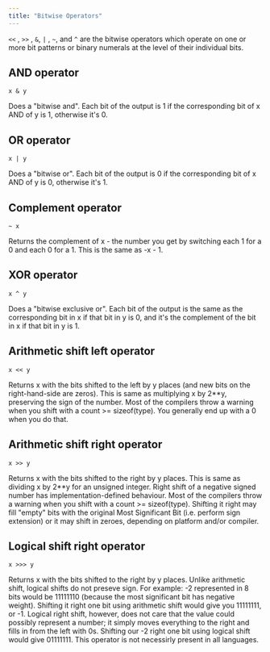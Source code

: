 ```yaml
---
title: "Bitwise Operators"
---
```


`<<` , `>>` , `&`, `|` , `~`, and `^` are the bitwise operators which operate on one or more bit patterns or binary numerals at the level of their individual bits.

## AND operator

`x & y`

Does a "bitwise and". Each bit of the output is 1 if the corresponding bit of x AND of y is 1, otherwise it's 0.

## OR operator

`x | y`

Does a "bitwise or". Each bit of the output is 0 if the corresponding bit of x AND of y is 0, otherwise it's 1.

## Complement operator

`~ x`

Returns the complement of x - the number you get by switching each 1 for a 0 and each 0 for a 1\. This is the same as -x - 1.

## XOR operator

`x ^ y`

Does a "bitwise exclusive or". Each bit of the output is the same as the corresponding bit in x if that bit in y is 0, and it's the complement of the bit in x if that bit in y is 1.

## Arithmetic shift left operator

`x << y`

Returns x with the bits shifted to the left by y places (and new bits on the right-hand-side are zeros). This is same as multiplying x by 2**y, preserving the sign of the number. Most of the compilers throw a warning when you shift with a count >= sizeof(type). You generally end up with a 0 when you do that.

## Arithmetic shift right operator

`x >> y`

Returns x with the bits shifted to the right by y places. This is same as dividing x by 2**y for an unsigned integer. Right shift of a negative signed number has implementation-defined behaviour. Most of the compilers throw a warning when you shift with a count >= sizeof(type). Shifting it right may fill "empty" bits with the original Most Significant Bit (i.e. perform sign extension) or it may shift in zeroes, depending on platform and/or compiler.

## Logical shift right operator

`x >>> y`

Returns x with the bits shifted to the right by y places. Unlike arithmetic shift, logical shifts do not preseve sign. For example: -2 represented in 8 bits would be 11111110 (because the most significant bit has negative weight). Shifting it right one bit using arithmetic shift would give you 11111111, or -1\. Logical right shift, however, does not care that the value could possibly represent a number; it simply moves everything to the right and fills in from the left with 0s. Shifting our -2 right one bit using logical shift would give 01111111\. This operator is not necessirly present in all languages.
